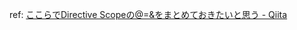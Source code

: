 ref: [ここらでDirective Scopeの@=&をまとめておきたいと思う - Qiita](https://qiita.com/armorik83/items/72f12cb3a6f040fb8364)
